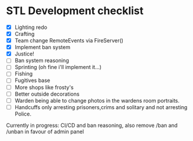 # STL Development checklist
- [x] Lighting redo
- [x] Crafting
- [x] Team change RemoteEvents via FireServer()
- [x] Implement ban system
- [x] Justice!
- [ ] Ban system reasoning
- [ ] Sprinting (oh fine i'll implement it...)
- [ ] Fishing
- [ ] Fugitives base
- [ ] More shops like frosty's
- [ ] Better outside decorations
- [ ] Warden being able to change photos in the wardens room portraits.
- [ ] Handcuffs only arresting prisoners,crims and solitary and not arresting Police.

Currently in progress: CI/CD and ban reasoning, also remove /ban and /unban in favour of admin panel
